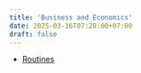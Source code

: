 ```yaml
---
title: 'Business and Economics'
date: 2025-03-16T07:20:00+07:00
draft: false
---
```


- [Routines](./routines/)
